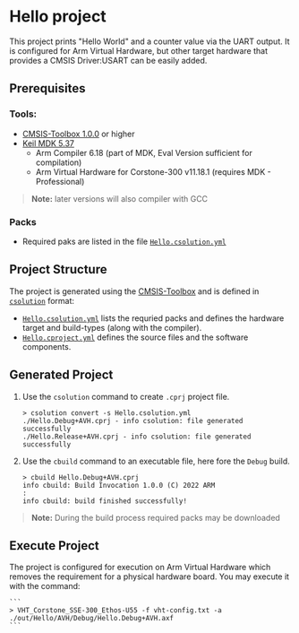 # Hello project

This project prints "Hello World" and a counter value via the UART output. It is configured for Arm Virtual Hardware, but other target hardware that provides a CMSIS Driver:USART can be easily added.

## Prerequisites
### Tools:
 - [CMSIS-Toolbox 1.0.0](https://github.com/Open-CMSIS-Pack/devtools/releases) or higher
 - [Keil MDK 5.37](https://www2.keil.com/mdk5/)
   - Arm Compiler 6.18 (part of MDK, Eval Version sufficient for compilation)
   - Arm Virtual Hardware for Corstone-300 v11.18.1 (requires MDK - Professional)

>**Note:** later versions will also compiler with GCC

### Packs
 - Required paks are listed in the file [`Hello.csolution.yml`](./Hello.csolution.yml)

###
## Project Structure

The project is generated using the [CMSIS-Toolbox](https://github.com/Open-CMSIS-Pack/devtools/blob/main/tools/projmgr/docs/Manual/Overview.md) and is defined in [`csolution`](https://github.com/Open-CMSIS-Pack/devtools/blob/main/tools/projmgr/docs/Manual/YML-Format.md) format:

 - [`Hello.csolution.yml`](./Hello.csolution.yml) lists the requried packs and defines the hardware target and build-types (along with the compiler).
 - [`Hello.cproject.yml`](./Hello.cproject.yml) defines the source files and the software components.

## Generated Project

1. Use the `csolution` command to create `.cprj` project file.
   ```
   > csolution convert -s Hello.csolution.yml
   ./Hello.Debug+AVH.cprj - info csolution: file generated successfully
   ./Hello.Release+AVH.cprj - info csolution: file generated successfully
   ```

2. Use the `cbuild` command to an executable file, here fore the `Debug` build.
   ```
   > cbuild Hello.Debug+AVH.cprj       
   info cbuild: Build Invocation 1.0.0 (C) 2022 ARM
   :
   info cbuild: build finished successfully!
   ```
   
>**Note:** During the build process required packs may be downloaded

## Execute Project

The project is configured for execution on Arm Virtual Hardware which removes the requirement for a physical hardware board.  You may execute it with the command:

    ```
    > VHT_Corstone_SSE-300_Ethos-U55 -f vht-config.txt -a ./out/Hello/AVH/Debug/Hello.Debug+AVH.axf
    ```






